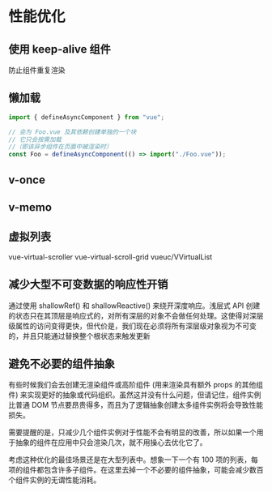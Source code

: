 # 性能优化

## 使用 keep-alive 组件

防止组件重复渲染

## 懒加载

```js
import { defineAsyncComponent } from "vue";

// 会为 Foo.vue 及其依赖创建单独的一个块
// 它只会按需加载
//（即该异步组件在页面中被渲染时）
const Foo = defineAsyncComponent(() => import("./Foo.vue"));
```

## v-once

## v-memo

## 虚拟列表

vue-virtual-scroller
vue-virtual-scroll-grid
vueuc/VVirtualList

## 减少大型不可变数据的响应性开销

通过使用 shallowRef() 和 shallowReactive() 来绕开深度响应。浅层式 API 创建的状态只在其顶层是响应式的，对所有深层的对象不会做任何处理。这使得对深层级属性的访问变得更快，但代价是，我们现在必须将所有深层级对象视为不可变的，并且只能通过替换整个根状态来触发更新

## 避免不必要的组件抽象

有些时候我们会去创建无渲染组件或高阶组件 (用来渲染具有额外 props 的其他组件) 来实现更好的抽象或代码组织。虽然这并没有什么问题，但请记住，组件实例比普通 DOM 节点要昂贵得多，而且为了逻辑抽象创建太多组件实例将会导致性能损失。

需要提醒的是，只减少几个组件实例对于性能不会有明显的改善，所以如果一个用于抽象的组件在应用中只会渲染几次，就不用操心去优化它了。

考虑这种优化的最佳场景还是在大型列表中。想象一下一个有 100 项的列表，每项的组件都包含许多子组件。在这里去掉一个不必要的组件抽象，可能会减少数百个组件实例的无谓性能消耗。
